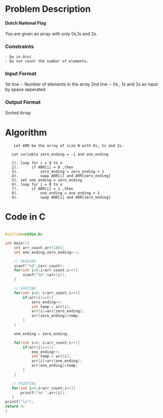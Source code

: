 # Problem Description

#### Dutch National Flag

You are given an array with only 0s,1s and 2s.

### Constraints

    - Do in O(n)
    - Do not count the number of elements.

### Input Format

1st line :- Number of elements in the array
2nd line :- 0s , 1s and 2s as input by space seperated

### Output Format

Sorted Array

# Algorithm

        Let ARR be the array of size N with 0s, 1s and 2s.

       Let variable zero_ending = -1 and one_ending

       1). loop for i = 0 to n
       2).      if ARR[i] = 0 ,then
       3).          zero_ending = zero_ending + 1
       4).          swap ARR[i] and ARR[zero_ending]
       5). set one_ending = zero_ending
       6). loop for i = 0 to n
       7).      if ARR[i] = 1 ,then
       8).          one_ending = one_ending + 1
       9).          swap ARR[i] and ARR[zero_ending]

# Code in C

```c

#include<stdio.h>

int main(){
    int arr_count,arr[100];
    int one_ending,zero_ending=-1;

    // READING
    scanf("%d",&arr_count);
    for(int i=0;i<arr_count;i++){
        scanf("%d",&arr[i]);
    }

    // SORTING
    for(int i=0; i<arr_count;i++){
        if(arr[i]==0){
            zero_ending++;
            int temp = arr[i];
            arr[i]=arr[zero_ending];
            arr[zero_ending]=temp;
        }
    }

    one_ending = zero_ending;

    for(int i=0; i<arr_count;i++){
        if(arr[i]==1){
            one_ending++;
            int temp = arr[i];
            arr[i]=arr[one_ending];
            arr[one_ending]=temp;
        }
    }

   // PRINTING
   for(int i=0;i<arr_count;i++){
       printf("%d ",arr[i]);
   }
printf("\n");
return 0;
}

```
